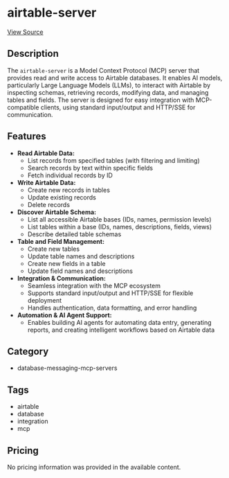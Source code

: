 # airtable-server

[View Source](https://mcphubs.top/p/airtable-mcp-server)

## Description
The `airtable-server` is a Model Context Protocol (MCP) server that provides read and write access to Airtable databases. It enables AI models, particularly Large Language Models (LLMs), to interact with Airtable by inspecting schemas, retrieving records, modifying data, and managing tables and fields. The server is designed for easy integration with MCP-compatible clients, using standard input/output and HTTP/SSE for communication.

## Features
- **Read Airtable Data:**
  - List records from specified tables (with filtering and limiting)
  - Search records by text within specific fields
  - Fetch individual records by ID
- **Write Airtable Data:**
  - Create new records in tables
  - Update existing records
  - Delete records
- **Discover Airtable Schema:**
  - List all accessible Airtable bases (IDs, names, permission levels)
  - List tables within a base (IDs, names, descriptions, fields, views)
  - Describe detailed table schemas
- **Table and Field Management:**
  - Create new tables
  - Update table names and descriptions
  - Create new fields in a table
  - Update field names and descriptions
- **Integration & Communication:**
  - Seamless integration with the MCP ecosystem
  - Supports standard input/output and HTTP/SSE for flexible deployment
  - Handles authentication, data formatting, and error handling
- **Automation & AI Agent Support:**
  - Enables building AI agents for automating data entry, generating reports, and creating intelligent workflows based on Airtable data

## Category
- database-messaging-mcp-servers

## Tags
- airtable
- database
- integration
- mcp

## Pricing
No pricing information was provided in the available content.

